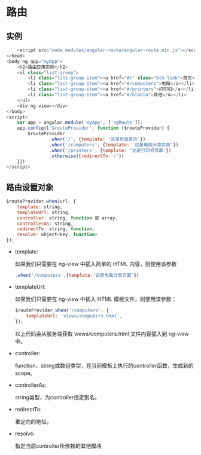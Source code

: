# 路由

## 实例

```javascript
    <script src="node_modules/angular-route/angular-route.min.js"></script>
</head>
<body ng-app="myApp">
    <h2>路由应用实例</h2>
    <ul class="list-group">
        <li class="list-group-item"><a href="#/" class="btn-link">首页</a></li>
        <li class="list-group-item"><a href="#/computers">电脑</a></li>
        <li class="list-group-item"><a href="#/printers">打印机</a></li>
        <li class="list-group-item"><a href="#/blabla">其他</a></li>
    </ul>
    <div ng-view></div>
</body>
<script>
    var app = angular.module('myApp', ['ngRoute']);
    app.config(['$routeProvider', function ($routeProvider) {
        $routeProvider
                .when('/', {template: '这是页面首页'})
                .when('/computers', {template: '这是电脑分类页面'})
                .when('/printers', {template: '这是打印机页面'})
                .otherwise({redirectTo:'/'})
    }])
</script>
```

## 路由设置对象

```javascript
$routeProvider.when(url, {
    template: string,
    templateUrl: string,
    controller: string, function 或 array,
    controllerAs: string,
    redirectTo: string, function,
    resolve: object<key, function>
});
```

* template:

  如果我们只需要在 ng-view  中插入简单的 HTML 内容，则使用该参数

  ```javascript
  .when('/computers',{template:'这是电脑分类页面'})
  ```

* templateUrl:

  如果我们只需要在 ng-view  中插入 HTML 模板文件，则使用该参数：

  ```javascript
  $routeProvider.when('/computers', {
      templateUrl: 'views/computers.html',
  });
  ```

  以上代码会从服务端获取 views/computers.html 文件内容插入到 ng-view 中。

* controller:

  function、string或数组类型，在当前模板上执行的controller函数，生成新的scope。

* controllerAs:

  string类型，为controller指定别名。

* redirectTo:

  重定向的地址。

* resolve:

  指定当前controller所依赖的其他模块

  ​​
